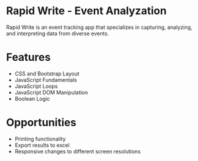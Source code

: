 # Rapid Write - Event Analyzation
Rapid Write is an event tracking app that specializes in capturing, analyzing, and interpreting data from diverse events.
# Features
  - CSS and Bootstrap Layout
  - JavaScript Fundamentals
  - JavaScript Loops
  - JavaScript DOM Manipulation
  - Boolean Logic

# Opportunities
- Printing functionality
- Export results to excel
- Responsive changes to different screen resolutions
